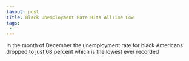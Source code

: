 ```yaml
---
layout: post
title: Black Unemployment Rate Hits AllTime Low
tags:
 -
---
```

In the month of December the unemployment rate for black Americans dropped to just 68 percent which is the lowest ever recorded
